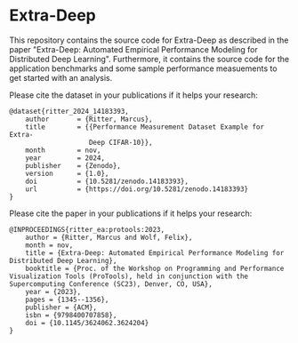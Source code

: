 # Extra-Deep

This repository contains the source code for Extra-Deep as described in the paper "Extra-Deep: Automated Empirical Performance Modeling for Distributed Deep Learning". Furthermore, it contains the source code for the application benchmarks and some sample performance measuements to get started with an analysis.

Please cite the dataset in your publications if it helps your research:

    @dataset{ritter_2024_14183393,
        author       = {Ritter, Marcus},
        title        = {{Performance Measurement Dataset Example for Extra- 
                        Deep CIFAR-10}},
        month        = nov,
        year         = 2024,
        publisher    = {Zenodo},
        version      = {1.0},
        doi          = {10.5281/zenodo.14183393},
        url          = {https://doi.org/10.5281/zenodo.14183393}
    }

Please cite the paper in your publications if it helps your research:

    @INPROCEEDINGS{ritter_ea:protools:2023,
        author = {Ritter, Marcus and Wolf, Felix},
        month = nov,
        title = {Extra-Deep: Automated Empirical Performance Modeling for Distributed Deep Learning},
        booktitle = {Proc. of the Workshop on Programming and Performance Visualization Tools (ProTools), held in conjunction with the Supercomputing Conference (SC23), Denver, CO, USA},
        year = {2023},
        pages = {1345--1356},
        publisher = {ACM},
        isbn = {9798400707858},
        doi = {10.1145/3624062.3624204}
    }